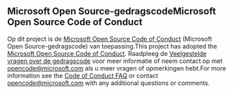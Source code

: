 ## <a name="microsoft-open-source-code-of-conduct"></a><span data-ttu-id="ca079-101">Microsoft Open Source-gedragscode</span><span class="sxs-lookup"><span data-stu-id="ca079-101">Microsoft Open Source Code of Conduct</span></span>
<span data-ttu-id="ca079-102">Op dit project is de [Microsoft Open Source Code of Conduct](https://opensource.microsoft.com/codeofconduct/) (Microsoft Open Source-gedragscode) van toepassing.</span><span class="sxs-lookup"><span data-stu-id="ca079-102">This project has adopted the [Microsoft Open Source Code of Conduct](https://opensource.microsoft.com/codeofconduct/).</span></span>
<span data-ttu-id="ca079-103">Raadpleeg de [Veelgestelde vragen over de gedragscode](https://opensource.microsoft.com/codeofconduct/faq/) voor meer informatie of neem contact op met [opencode@microsoft.com](mailto:opencode@microsoft.com) als u meer vragen of opmerkingen hebt.</span><span class="sxs-lookup"><span data-stu-id="ca079-103">For more information see the [Code of Conduct FAQ](https://opensource.microsoft.com/codeofconduct/faq/) or contact [opencode@microsoft.com](mailto:opencode@microsoft.com) with any additional questions or comments.</span></span>